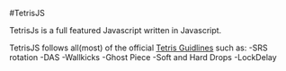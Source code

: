 #TetrisJS

TetrisJs is a full featured Javascript written in Javascript. 

TetrisJS follows all(most) of the official [Tetris Guidlines](https://tetris.wiki/Main_Page) such as:
	-SRS rotation
	-DAS
	-Wallkicks
	-Ghost Piece
	-Soft and Hard Drops
	-LockDelay


